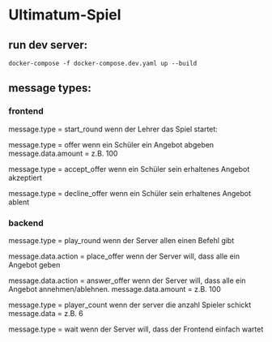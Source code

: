 # Ultimatum-Spiel

## run dev server:
```
docker-compose -f docker-compose.dev.yaml up --build
```


## message types:
### frontend
message.type = start_round
wenn der Lehrer das Spiel startet:

message.type = offer
wenn ein Schüler ein Angebot abgeben
message.data.amount = z.B. 100

message.type = accept_offer
wenn ein Schüler sein erhaltenes Angebot akzeptiert

message.type = decline_offer
wenn ein Schüler sein erhaltenes Angebot ablent


### backend
message.type = play_round
wenn der Server allen einen Befehl gibt

message.data.action = place_offer
wenn der Server will, dass alle ein Angebot geben

message.data.action = answer_offer
wenn der Server will, dass alle ein Angebot annehmen/ablehnen.
message.data.amount = z.B. 100

message.type = player_count
wenn der server die anzahl Spieler schickt
message.data = z.B. 6

message.type = wait
wenn der Server will, dass der Frontend einfach wartet
